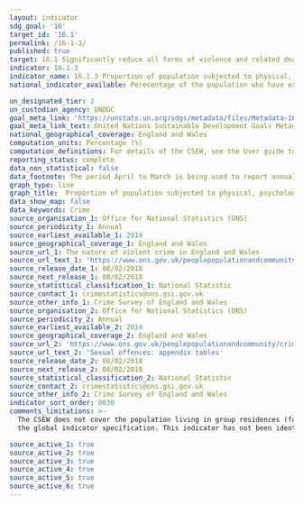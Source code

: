 ```yaml
---
layout: indicator
sdg_goal: '16'
target_id: '16.1'
permalink: /16-1-3/
published: true
target: 16.1 Significantly reduce all forms of violence and related death rates everywhere
indicator: 16.1.3
indicator_name: 16.1.3 Proportion of population subjected to physical, psychological or sexual violence in the previous 12 months
national_indicator_available: Perecentage of the population who have experienced violet crime/sexual assault in the previous 12 months

un_designated_tier: 2
un_custodian_agency: UNODC
goal_meta_link: 'https://unstats.un.org/sdgs/metadata/files/Metadata-16-01-03.pdf '
goal_meta_link_text: United Nations Sustainable Development Goals Metadata (PDF 217 KB)
national_geographical_coverage: England and Wales
computation_units: Percentage (%)
computation_definitions: For details of the CSEW, see the User guide to crime statistics for England and Wales
reporting_status: complete
data_non_statistical: false
data_footnote: The period April to March is being used to report annual data. The date on the X axis is the year at the start of the period
graph_type: line
graph_title:  Proportion of population subjected to physical, psychological or sexual violence in the previous 12 months
data_show_map: false
data_keywords: Crime
source_organisation_1: Office for National Statistics (ONS)
source_periodicity_1: Annual
source_earliest_available_1: 2014
source_geographical_coverage_1: England and Wales
source_url_1: The nature of violent crime in England and Wales
source_url_text_1: 'https://www.ons.gov.uk/peoplepopulationandcommunity/crimeandjustice/datasets/thenatureofviolentcrimeappendixtables'
source_release_date_1: 08/02/2018
source_next_release_1: 08/02/2018
source_statistical_classification_1: National Statistic
source_contact_1: crimestatistics@ons.gsi.gov.uk
source_other_info_1: Crime Survey of England and Wales
source_organisation_2: Office for National Statistics (ONS)
source_periodicity_2: Annual
source_earliest_available_2: 2014
source_geographical_coverage_2: England and Wales
source_url_2: 'https://www.ons.gov.uk/peoplepopulationandcommunity/crimeandjustice/datasets/sexualoffencesappendixtables'
source_url_text_2: 'Sexual offences: appendix tables'
source_release_date_2: 08/02/2018
source_next_release_2: 08/02/2018
source_statistical_classification_2: National Statistic
source_contact_2: crimestatistics@ons.gsi.gov.uk
source_other_info_2: Crime Survey of England and Wales
indicator_sort_order: 0030
comments_limitations: >-
  The CSEW does not cover the population living in group residences (for example, care homes or student halls of residence) or other institutions This indicator is being used as an approximation of the UN SDG Indicator. Where possible, we will work to identify or develop UK data to meet
  the global indicator specification. This indicator has not been identified in collaboration with topic experts.

source_active_1: true
source_active_2: true
source_active_3: true
source_active_4: true
source_active_5: true
source_active_6: true
---
```

